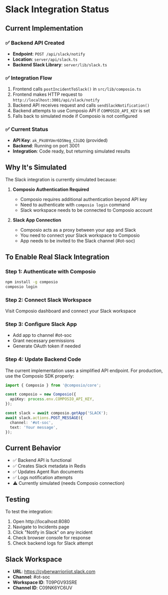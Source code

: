 # Slack Integration Status

## Current Implementation

### ✅ Backend API Created
- **Endpoint**: `POST /api/slack/notify`
- **Location**: `server/api/slack.ts`
- **Backend Slack Library**: `server/lib/slack.ts`

### ✅ Integration Flow
1. Frontend calls `postIncidentToSlack()` in `src/lib/composio.ts`
2. Frontend makes HTTP request to `http://localhost:3001/api/slack/notify`
3. Backend API receives request and calls `sendSlackNotification()`
4. Backend attempts to use Composio API if `COMPOSIO_API_KEY` is set
5. Falls back to simulated mode if Composio is not configured

### ✅ Current Status
- **API Key**: `ak_PkU0YUmr6D5Neg_C3iDQ` (provided)
- **Backend**: Running on port 3001
- **Integration**: Code ready, but returning simulated results

## Why It's Simulated

The Slack integration is currently simulated because:

1. **Composio Authentication Required**
   - Composio requires additional authentication beyond API key
   - Need to authenticate with `composio login` command
   - Slack workspace needs to be connected to Composio account

2. **Slack App Connection**
   - Composio acts as a proxy between your app and Slack
   - You need to connect your Slack workspace to Composio
   - App needs to be invited to the Slack channel (#ot-soc)

## To Enable Real Slack Integration

### Step 1: Authenticate with Composio
```bash
npm install -g composio
composio login
```

### Step 2: Connect Slack Workspace
Visit Composio dashboard and connect your Slack workspace

### Step 3: Configure Slack App
- Add app to channel #ot-soc
- Grant necessary permissions
- Generate OAuth token if needed

### Step 4: Update Backend Code
The current implementation uses a simplified API endpoint. For production, use the Composio SDK properly:

```typescript
import { Composio } from '@composio/core';

const composio = new Composio({
  apiKey: process.env.COMPOSIO_API_KEY,
});

const slack = await composio.getApp('SLACK');
await slack.actions.POST_MESSAGE({
  channel: '#ot-soc',
  text: 'Your message',
});
```

## Current Behavior

- ✅ Backend API is functional
- ✅ Creates Slack metadata in Redis
- ✅ Updates Agent Run documents
- ✅ Logs notification attempts
- ⚠️ Currently simulated (needs Composio connection)

## Testing

To test the integration:
1. Open http://localhost:8080
2. Navigate to Incidents page
3. Click "Notify in Slack" on any incident
4. Check browser console for response
5. Check backend logs for Slack attempt

## Slack Workspace

- **URL**: https://cyberwarrioriiot.slack.com
- **Channel**: #ot-soc
- **Workspace ID**: T09PGV93SRE
- **Channel ID**: C09NK6YC6UV
